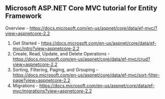 ## Microsoft ASP.NET Core MVC tutorial for Entity Framework

Overview - https://docs.microsoft.com/en-us/aspnet/core/data/ef-mvc/?view=aspnetcore-2.2
1. Get Started - https://docs.microsoft.com/en-us/aspnet/core/data/ef-mvc/intro?view=aspnetcore-2.2
2. Create, Read, Update, and Delete Operations - https://docs.microsoft.com/en-us/aspnet/core/data/ef-mvc/crud?view=aspnetcore-2.2
3. Sorting, Filtering, Paging, and Grouping - https://docs.microsoft.com/en-us/aspnet/core/data/ef-mvc/sort-filter-page?view=aspnetcore-2.2
4. Migrations - https://docs.microsoft.com/en-us/aspnet/core/data/ef-mvc/migrations?view=aspnetcore-2.2


